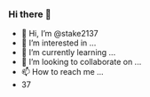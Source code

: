 ### Hi there 👋
- 👋 Hi, I’m @stake2137
- 👀 I’m interested in ...
- 🌱 I’m currently learning ...
- 💞️ I’m looking to collaborate on ...
- 📫 How to reach me ...
- 37
<!--
**Themanhdh/themanhdh** is a ✨ _special_ ✨ repository because its `README.md` (this file) appears on your GitHub profile.


